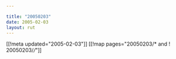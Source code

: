 ```yaml
---

title: "20050203"
date: 2005-02-03
layout: rut
---
```


[[!meta updated="2005-02-03"]]
[[!map pages="20050203/* and ! 20050203/*/*"]]
